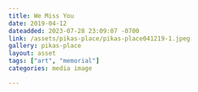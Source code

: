 ```yaml
---
title: We Miss You
date: 2019-04-12
dateadded: 2023-07-28 23:09:07 -0700
link: /assets/pikas-place/pikas-place041219-1.jpeg
gallery: pikas-place
layout: asset
tags: ["art", "memorial"]
categories: media image

--- 
```

